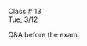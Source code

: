 <div class="lecture1">

<div class="column_date">
<p markdown="block">

Class # 13 <br>
Tue, 3/12



</p>
</div>

<div class="column_materials">
<p markdown="block">

Q&A before the exam. 

<br>


</p>
</div>

<div class="column_assign">
<p markdown="block">




</p>
</div>

</div>
